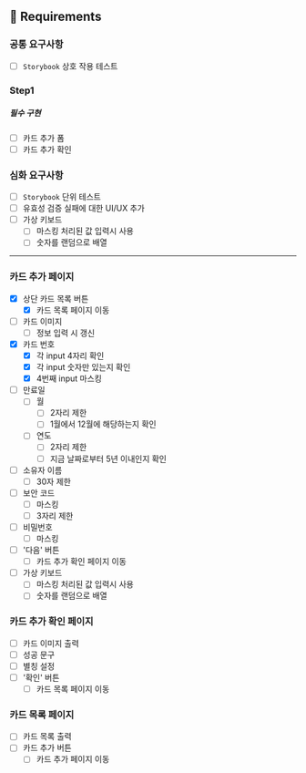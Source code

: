 ## 📝 Requirements

### 공통 요구사항

- [ ] `Storybook` 상호 작용 테스트

### Step1

##### 필수 구현

- [ ] 카드 추가 폼
- [ ] 카드 추가 확인

### 심화 요구사항

- [ ] `Storybook` 단위 테스트
- [ ] 유효성 검증 실패에 대한 UI/UX 추가
- [ ] 가상 키보드
  - [ ] 마스킹 처리된 값 입력시 사용
  - [ ] 숫자를 랜덤으로 배열

<hr/>

### 카드 추가 페이지

- [x] 상단 카드 목록 버튼
  - [x] 카드 목록 페이지 이동
- [ ] 카드 이미지
  - [ ] 정보 입력 시 갱신
- [x] 카드 번호
  - [x] 각 input 4자리 확인
  - [x] 각 input 숫자만 있는지 확인
  - [x] 4번째 input 마스킹
- [ ] 만료일
  - [ ] 월
    - [ ] 2자리 제한
    - [ ] 1월에서 12월에 해당하는지 확인
  - [ ] 연도
    - [ ] 2자리 제한
    - [ ] 지금 날짜로부터 5년 이내인지 확인
- [ ] 소유자 이름
  - [ ] 30자 제한
- [ ] 보안 코드
  - [ ] 마스킹
  - [ ] 3자리 제한
- [ ] 비밀번호
  - [ ] 마스킹
- [ ] '다음' 버튼
  - [ ] 카드 추가 확인 페이지 이동
- [ ] 가상 키보드
  - [ ] 마스킹 처리된 값 입력시 사용
  - [ ] 숫자를 랜덤으로 배열

### 카드 추가 확인 페이지

- [ ] 카드 이미지 출력
- [ ] 성공 문구
- [ ] 별칭 설정
- [ ] '확인' 버튼
  - [ ] 카드 목록 페이지 이동

### 카드 목록 페이지

- [ ] 카드 목록 출력
- [ ] 카드 추가 버튼
  - [ ] 카드 추가 페이지 이동
